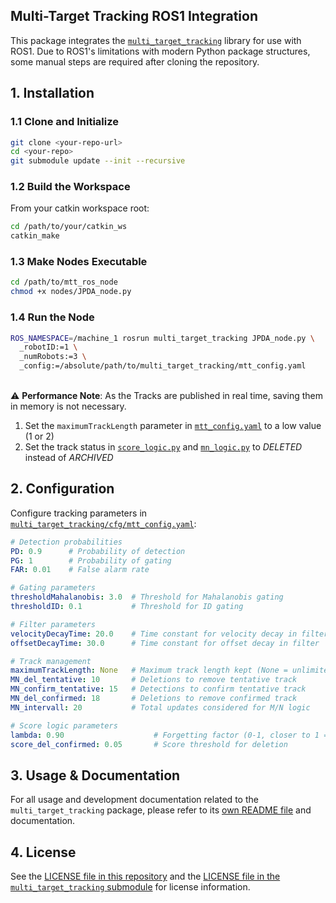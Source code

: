 ## Multi-Target Tracking ROS1 Integration

This package integrates the [`multi_target_tracking`](multi_target_tracking/Readme.md) library for use with ROS1. Due to ROS1's limitations with modern Python package structures, some manual steps are required after cloning the repository.

## 1. Installation

### 1.1 Clone and Initialize

```bash
git clone <your-repo-url>
cd <your-repo>
git submodule update --init --recursive
```

### 1.2 Build the Workspace

From your catkin workspace root:

```bash
cd /path/to/your/catkin_ws
catkin_make
```

### 1.3 Make Nodes Executable

```bash
cd /path/to/mtt_ros_node
chmod +x nodes/JPDA_node.py
```

### 1.4 Run the Node

```bash
ROS_NAMESPACE=/machine_1 rosrun multi_target_tracking JPDA_node.py \
  _robotID:=1 \
  _numRobots:=3 \
  _config:=/absolute/path/to/multi_target_tracking/mtt_config.yaml
```
\
⚠️ **Performance Note**: As the Tracks are published in real time, saving them in memory is not necessary. 
1. Set the `maximumTrackLength` parameter in [`mtt_config.yaml`](multi_target_tracking/cfg/mtt_config.yaml) to a low value (1 or 2)
2. Set the track status in [`score_logic.py`](multi_target_tracking/track/score_logic.py) and [`mn_logic.py`](multi_target_tracking/track/mn_logic.py) to *DELETED* instead of *ARCHIVED*

## 2. Configuration

Configure tracking parameters in [`multi_target_tracking/cfg/mtt_config.yaml`](multi_target_tracking/cfg/mtt_config.yaml):

```yaml
# Detection probabilities
PD: 0.9      # Probability of detection
PG: 1        # Probability of gating
FAR: 0.01    # False alarm rate

# Gating parameters
thresholdMahalanobis: 3.0  # Threshold for Mahalanobis gating
thresholdID: 0.1           # Threshold for ID gating

# Filter parameters
velocityDecayTime: 20.0    # Time constant for velocity decay in filter
offsetDecayTime: 30.0      # Time constant for offset decay in filter

# Track management
maximumTrackLength: None   # Maximum track length kept (None = unlimited)
MN_del_tentative: 10       # Deletions to remove tentative track
MN_confirm_tentative: 15   # Detections to confirm tentative track
MN_del_confirmed: 18       # Deletions to remove confirmed track
MN_intervall: 20           # Total updates considered for M/N logic

# Score logic parameters
lambda: 0.90                    # Forgetting factor (0-1, closer to 1 = slower forgetting)
score_del_confirmed: 0.05       # Score threshold for deletion
```

## 3. Usage & Documentation

For all usage and development documentation related to the `multi_target_tracking` package, please refer to its [own README file](multi_target_tracking/Readme.md) and documentation.

## 4. License

See the [LICENSE file in this repository](LICENSE) and the [LICENSE file in the `multi_target_tracking` submodule](multi_target_tracking/LICENSE) for license information.
